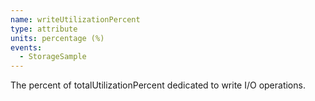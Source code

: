 ```yaml
---
name: writeUtilizationPercent
type: attribute
units: percentage (%)
events:
  - StorageSample
---
```


The percent of totalUtilizationPercent dedicated to write I/O operations.